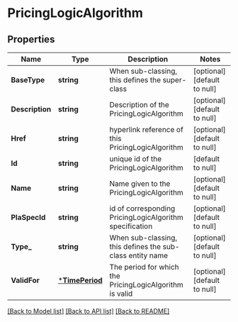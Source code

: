 # PricingLogicAlgorithm

## Properties
Name | Type | Description | Notes
------------ | ------------- | ------------- | -------------
**BaseType** | **string** | When sub-classing, this defines the super-class | [optional] [default to null]
**Description** | **string** | Description of the PricingLogicAlgorithm | [optional] [default to null]
**Href** | **string** | hyperlink reference of this PricingLogicAlgorithm | [optional] [default to null]
**Id** | **string** | unique id of the PricingLogicAlgorithm | [default to null]
**Name** | **string** | Name given to the PricingLogicAlgorithm | [optional] [default to null]
**PlaSpecId** | **string** | id of corresponding PricingLogicAlgorithm specification | [optional] [default to null]
**Type_** | **string** | When sub-classing, this defines the sub-class entity name | [optional] [default to null]
**ValidFor** | [***TimePeriod**](TimePeriod.md) | The period for which the PricingLogicAlgorithm is valid | [optional] [default to null]

[[Back to Model list]](../README.md#documentation-for-models) [[Back to API list]](../README.md#documentation-for-api-endpoints) [[Back to README]](../README.md)


